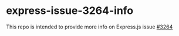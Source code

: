 # express-issue-3264-info
This repo is intended to provide more info on Express.js issue [#3264](https://github.com/expressjs/express/issues/3264)
